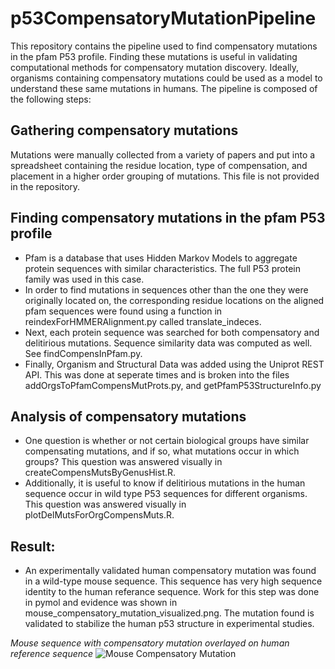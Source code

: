# p53CompensatoryMutationPipeline

This repository contains the pipeline used to find compensatory mutations in the pfam P53 profile. Finding these mutations is useful in validating computational methods for compensatory mutation discovery. Ideally, organisms containing compensatory mutations could be used as a model to understand these same mutations in humans. The pipeline is composed of the following steps: 

## Gathering compensatory mutations 

Mutations were manually collected from a variety of papers and put into a spreadsheet containing the residue location, type of compensation, and placement in a higher order grouping of mutations. This file is not provided in the repository. 

## Finding compensatory mutations in the pfam P53 profile 

 - Pfam is a database that uses Hidden Markov Models to aggregate protein sequences with similar characteristics. The full P53 protein family was used in this case.
 - In order to find mutations in sequences other than the one they were originally located on, the corresponding residue locations on the aligned pfam sequences were found using a function in reindexForHMMERAlignment.py called translate_indeces. 
 - Next, each protein sequence was searched for both compensatory and delitirious mutations. Sequence similarity data was computed as well. See findCompensInPfam.py. 
 - Finally, Organism and Structural Data was added using the Uniprot REST API. This was done at seperate times and is broken into the files addOrgsToPfamCompensMutProts.py, and getPfamP53StructureInfo.py
 
## Analysis of compensatory mutations 
 - One question is whether or not certain biological groups have similar compensating mutations, and if so, what mutations occur in which groups? This question was answered visually in createCompensMutsByGenusHist.R. 
 - Additionally, it is useful to know if delitirious mutations in the human sequence occur in wild type P53 sequences for different organisms. This question was answered visually in plotDelMutsForOrgCompensMuts.R. 
 
## Result: 
 - An experimentally validated human compensatory mutation was found in a wild-type mouse sequence. This sequence has very high sequence identity to the human referance sequence. Work for this step was done in pymol and evidence was shown in mouse_compensatory_mutation_visualized.png. The mutation found is validated to stabilize the human p53 structure in experimental studies. 

*Mouse sequence with compensatory mutation overlayed on human reference sequence*
![Mouse Compensatory Mutation](https://github.com/blitt2018/p53CompensatoryMutationPipeline/blob/master/compareWCompensatoryDataset/compensStructFiles/mouse_compensatory_mutation_visualized.png)
